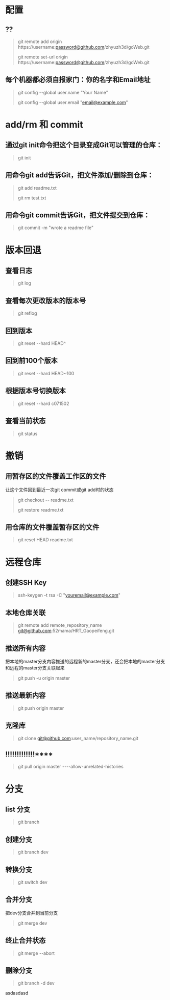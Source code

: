 
# 配置

## ??
> git remote add origin https://username:password@github.com/zhyuzh3d/goWeb.git
> 
> git remote set-url origin https://username:password@github.com/zhyuzh3d/goWeb.git



## 每个机器都必须自报家门：你的名字和Email地址
> git config --global user.name "Your Name"
> 
> git config --global user.email "email@example.com"






# add/rm 和 commit

## 通过git init命令把这个目录变成Git可以管理的仓库：
> git init

## 用命令git add告诉Git，把文件添加/删除到仓库：  
> git add readme.txt
> 
> git rm test.txt

## 用命令git commit告诉Git，把文件提交到仓库：   
> git commit -m "wrote a readme file"


# 版本回退

## 查看日志
> git log

## 查看每次更改版本的版本号
> git reflog

## 回到版本
> git reset --hard HEAD^

## 回到前100个版本
> git reset --hard HEAD~100

## 根据版本号切换版本
> git reset --hard c071502

## 查看当前状态
> git status


# 撤销

## 用暂存区的文件覆盖工作区的文件
让这个文件回到最近一次git commit或git add时的状态
> git checkout -- readme.txt
>
> git restore readme.txt

## 用仓库的文件覆盖暂存区的文件
> git reset HEAD readme.txt




# 远程仓库

## 创建SSH Key
>  ssh-keygen -t rsa -C "youremail@example.com"

## 本地仓库关联 
> git remote add remote_repository_name git@github.com:52mama/HRT_Gaopeifeng.git


## 推送所有内容
把本地的master分支内容推送的远程新的master分支，还会把本地的master分支和远程的master分支关联起来
> git push -u origin master


## 推送最新内容
> git push  origin master


## 克隆库
> git clone git@github.com:user_name/repository_name.git

## !!!!!!!!!!!!!****
> git pull origin master ----allow-unrelated-histories


# 分支

## list 分支
> git branch

## 创建分支
> git branch dev

## 转换分支
> git switch dev

## 合并分支
把dev分支合并到当前分支
> git merge dev 

## 终止合并状态
> git merge --abort
> 
## 删除分支
> git branch -d dev 



asdasdasd
